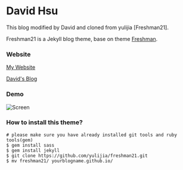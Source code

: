 David Hsu
==========
This blog modified by David and cloned from yulijia [Freshman21].

Freshman21 is a Jekyll blog theme, base on theme [Freshman](http://github.com/yulijia/freshman).



### Website

[My Website](https://www.davidh83110.com)

[David's Blog](https://blog.davidh83110.com)



### Demo

![Screen](http://i.imgur.com/oSp7kacl.png)


### How to install this theme?

```
# please make sure you have already installed git tools and ruby tools(gem)
$ gem install sass
$ gem install jekyll
$ git clone https://github.com/yulijia/freshman21.git
$ mv freshman21/ yourblogname.github.io/

```


